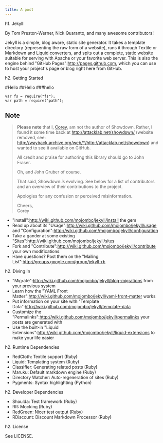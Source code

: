 ```yaml
---
title: A post
---
```

h1. Jekyll

By Tom Preston-Werner, Nick Quaranto, and many awesome contributors!

Jekyll is a simple, blog aware, static site generator. It takes a template directory (representing the raw form of a website), runs it through Textile or Markdown and Liquid converters, and spits out a complete, static website suitable for serving with Apache or your favorite web server. This is also the engine behind "GitHub Pages":http://pages.github.com, which you can use to host your project's page or blog right here from GitHub.

h2. Getting Started

#Hello
##Hello
###hello

    var fs = require("fs");
    var path = require("path");

## Note

  > **Please note** that I, [Corey](https://github.com/coreyti), am not the author
  > of Showdown. Rather, I found it some time back at <http://attacklab.net/showdown/>
  > (website removed, see: <http://wayback.archive.org/web/*/http://attacklab.net/showdown>)
  > and wanted to see it available on GitHub.
  >
  > All credit and praise for authoring this library should go to John Fraser.
  >
  > Oh, and John Gruber of course.
  >
  > That said, Showdown *is* evolving. See below for a list of contributors and an
  > overview of their contributions to the project.
  >
  > Apologies for any confusion or perceived misinformation.
  >
  > Cheers,<br/>
  > Corey

* "Install":http://wiki.github.com/mojombo/jekyll/install the gem
* Read up about its "Usage":http://wiki.github.com/mojombo/jekyll/usage and "Configuration":http://wiki.github.com/mojombo/jekyll/configuration
* Take a gander at some existing "Sites":http://wiki.github.com/mojombo/jekyll/sites
* Fork and "Contribute":http://wiki.github.com/mojombo/jekyll/contribute your own modifications
* Have questions? Post them on the "Mailing List":http://groups.google.com/group/jekyll-rb

h2. Diving In

* "Migrate":http://wiki.github.com/mojombo/jekyll/blog-migrations from your previous system
* Learn how the "YAML Front Matter":http://wiki.github.com/mojombo/jekyll/yaml-front-matter works
* Put information on your site with "Template Data":http://wiki.github.com/mojombo/jekyll/template-data
* Customize the "Permalinks":http://wiki.github.com/mojombo/jekyll/permalinks your posts are generated with
* Use the built-in "Liquid Extensions":http://wiki.github.com/mojombo/jekyll/liquid-extensions to make your life easier

h2. Runtime Dependencies

* RedCloth: Textile support (Ruby)
* Liquid: Templating system (Ruby)
* Classifier: Generating related posts (Ruby)
* Maruku: Default markdown engine (Ruby)
* Directory Watcher: Auto-regeneration of sites (Ruby)
* Pygments: Syntax highlighting (Python)

h2. Developer Dependencies

* Shoulda: Test framework (Ruby)
* RR: Mocking (Ruby)
* RedGreen: Nicer test output (Ruby)
* RDiscount: Discount Markdown Processor (Ruby)

h2. License

See LICENSE.